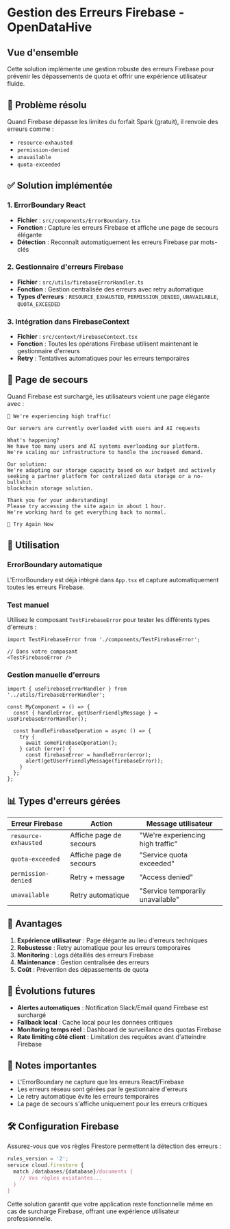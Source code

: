 # Gestion des Erreurs Firebase - OpenDataHive

## Vue d'ensemble

Cette solution implémente une gestion robuste des erreurs Firebase pour prévenir les dépassements de quota et offrir une expérience utilisateur fluide.

## 🚨 Problème résolu

Quand Firebase dépasse les limites du forfait Spark (gratuit), il renvoie des erreurs comme :
- `resource-exhausted`
- `permission-denied` 
- `unavailable`
- `quota-exceeded`

## ✅ Solution implémentée

### 1. ErrorBoundary React
- **Fichier** : `src/components/ErrorBoundary.tsx`
- **Fonction** : Capture les erreurs Firebase et affiche une page de secours élégante
- **Détection** : Reconnaît automatiquement les erreurs Firebase par mots-clés

### 2. Gestionnaire d'erreurs Firebase
- **Fichier** : `src/utils/firebaseErrorHandler.ts`
- **Fonction** : Gestion centralisée des erreurs avec retry automatique
- **Types d'erreurs** : `RESOURCE_EXHAUSTED`, `PERMISSION_DENIED`, `UNAVAILABLE`, `QUOTA_EXCEEDED`

### 3. Intégration dans FirebaseContext
- **Fichier** : `src/context/FirebaseContext.tsx`
- **Fonction** : Toutes les opérations Firebase utilisent maintenant le gestionnaire d'erreurs
- **Retry** : Tentatives automatiques pour les erreurs temporaires

## 🎨 Page de secours

Quand Firebase est surchargé, les utilisateurs voient une page élégante avec :

```
🚀 We're experiencing high traffic!

Our servers are currently overloaded with users and AI requests

What's happening?
We have too many users and AI systems overloading our platform. 
We're scaling our infrastructure to handle the increased demand.

Our solution:
We're adapting our storage capacity based on our budget and actively 
seeking a partner platform for centralized data storage or a no-bullshit 
blockchain storage solution.

Thank you for your understanding!
Please try accessing the site again in about 1 hour. 
We're working hard to get everything back to normal.

🔄 Try Again Now
```

## 🔧 Utilisation

### ErrorBoundary automatique
L'ErrorBoundary est déjà intégré dans `App.tsx` et capture automatiquement toutes les erreurs Firebase.

### Test manuel
Utilisez le composant `TestFirebaseError` pour tester les différents types d'erreurs :

```tsx
import TestFirebaseError from './components/TestFirebaseError';

// Dans votre composant
<TestFirebaseError />
```

### Gestion manuelle d'erreurs
```tsx
import { useFirebaseErrorHandler } from '../utils/firebaseErrorHandler';

const MyComponent = () => {
  const { handleError, getUserFriendlyMessage } = useFirebaseErrorHandler();
  
  const handleFirebaseOperation = async () => {
    try {
      await someFirebaseOperation();
    } catch (error) {
      const firebaseError = handleError(error);
      alert(getUserFriendlyMessage(firebaseError));
    }
  };
};
```

## 📊 Types d'erreurs gérées

| Erreur Firebase | Action | Message utilisateur |
|----------------|--------|-------------------|
| `resource-exhausted` | Affiche page de secours | "We're experiencing high traffic" |
| `quota-exceeded` | Affiche page de secours | "Service quota exceeded" |
| `permission-denied` | Retry + message | "Access denied" |
| `unavailable` | Retry automatique | "Service temporarily unavailable" |

## 🚀 Avantages

1. **Expérience utilisateur** : Page élégante au lieu d'erreurs techniques
2. **Robustesse** : Retry automatique pour les erreurs temporaires
3. **Monitoring** : Logs détaillés des erreurs Firebase
4. **Maintenance** : Gestion centralisée des erreurs
5. **Coût** : Prévention des dépassements de quota

## 🔮 Évolutions futures

- **Alertes automatiques** : Notification Slack/Email quand Firebase est surchargé
- **Fallback local** : Cache local pour les données critiques
- **Monitoring temps réel** : Dashboard de surveillance des quotas Firebase
- **Rate limiting côté client** : Limitation des requêtes avant d'atteindre Firebase

## 📝 Notes importantes

- L'ErrorBoundary ne capture que les erreurs React/Firebase
- Les erreurs réseau sont gérées par le gestionnaire d'erreurs
- Le retry automatique évite les erreurs temporaires
- La page de secours s'affiche uniquement pour les erreurs critiques

## 🛠️ Configuration Firebase

Assurez-vous que vos règles Firestore permettent la détection des erreurs :

```javascript
rules_version = '2';
service cloud.firestore {
  match /databases/{database}/documents {
    // Vos règles existantes...
  }
}
```

Cette solution garantit que votre application reste fonctionnelle même en cas de surcharge Firebase, offrant une expérience utilisateur professionnelle. 